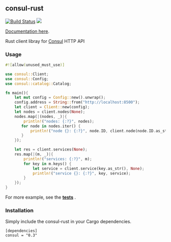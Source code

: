 ## consul-rust 

[![Build Status](https://travis-ci.org/stusmall/consul-rust.svg)](https://travis-ci.org/stusmall/consul-rust.svg)
[![](https://img.shields.io/crates/v/consul.svg)](https://crates.io/crates/consul)

[Documentation here](https://docs.rs/consul/).

Rust client libray for [Consul](http://consul.io/) HTTP API

### Usage

```rust
#![allow(unused_must_use)]

use consul::Client;
use consul::Config;
use consul::catalog::Catalog;

fn main(){
    let mut config = Config::new().unwrap();
    config.address = String::from("http://localhost:8500");
    let client = Client::new(config);
    let nodes = client.nodes(None);
    nodes.map(|(nodes, _)|{
        println!("nodes: {:?}", nodes);
       for node in nodes.iter() {
           println!("node {}: {:?}", node.ID, client.node(node.ID.as_str(), None));
       }
    });

    let res = client.services(None);
    res.map(|(m, _)|{
        println!("services: {:?}", m);
        for key in m.keys() {
            let service = client.service(key.as_str(), None);
            println!("service {}: {:?}", key, service);
        }
    });
}
```


For more example, see the **[tests](https://github.com/stusmall/consul-rust/blob/master/tests/example.rs)** .

### Installation

Simply include the consul-rust in your Cargo dependencies.

```
[dependencies]
consul = "0.3"
```
